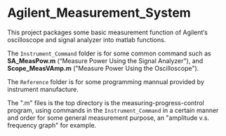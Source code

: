 Agilent_Measurement_System
==========================

This project packages some basic measurement function of Agilent‘s oscilloscope and signal analyzer into matlab functions.

The `Instrument_Command` folder is for some common command such as **SA_MeasPow.m** (“Measure Power Using the Signal Analyzer"), and **Scope_MeasVAmp.m** ("Measure Power Using the Oscilloscope").

The `Reference` folder is for some programming mannual provided by instrument manufacture.

The ".m" files is the top directory is the measuring-progress-control program, using commands in the `Instrument_Command` in a certain manner and order for some general measurement purpose, an "amplitude v.s. frequency graph" for example.
